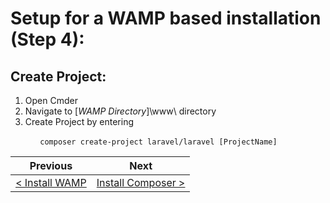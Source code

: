 # Setup for a WAMP based installation (Step 4):

## Create Project:

1. Open Cmder
2. Navigate to [_WAMP Directory_]\www\ directory
3. Create Project by entering 

&nbsp;&nbsp;&nbsp;&nbsp;&nbsp;&nbsp;&nbsp;&nbsp;&nbsp;&nbsp;&nbsp; `composer create-project laravel/laravel [ProjectName]`

| Previous | Next |
| -------- | ---- |
| [< Install WAMP ](wamp-3.md) | [Install Composer >](wamp-5.md) |